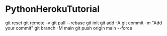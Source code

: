 # PythonHerokuTutorial

git reset
git remote -v
git pull --rebase
git init
git add -A
git commit -m "Add your commit"
git branch -M main
git push origin main --force
